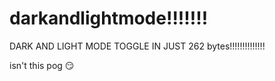# darkandlightmode!!!!!!!
 
 DARK AND LIGHT MODE TOGGLE IN JUST 262 bytes!!!!!!!!!!!!!!
 
 isn't this pog 😏

